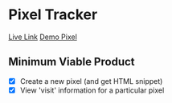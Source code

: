 # Pixel Tracker

[Live Link](http://adam-wells-pixel-tracker.herokuapp.com/)
[Demo Pixel](https://adamwellsdev.github.io/pixel_tracker.html)

## Minimum Viable Product
- [x] Create a new pixel (and get HTML snippet)
- [x] View 'visit' information for a particular pixel
